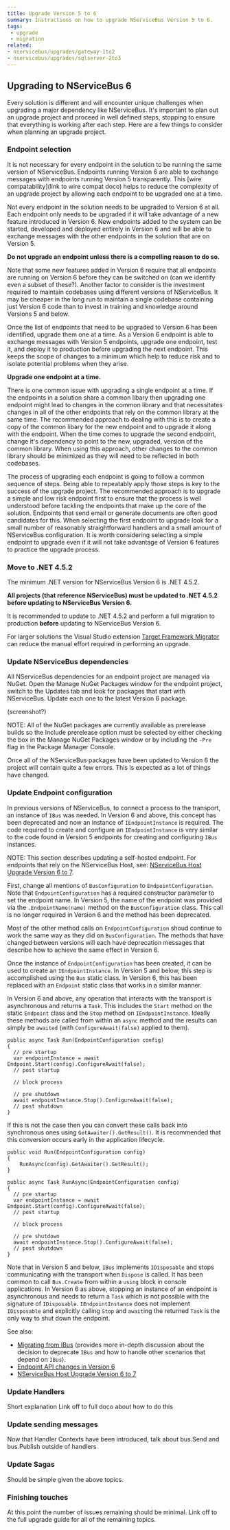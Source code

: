 ```yaml
---
title: Upgrade Version 5 to 6
summary: Instructions on how to upgrade NServiceBus Version 5 to 6.
tags:
 - upgrade
 - migration
related:
- nservicebus/upgrades/gateway-1to2
- nservicebus/upgrades/sqlserver-2to3
---
```



## Upgrading to NServiceBus 6

Every solution is different and will encounter unique challenges when upgrading a major dependency like NServiceBus. It's important to plan out an upgrade project and proceed in well defined steps, stopping to ensure that everything is working after each step. Here are a few things to consider when planning an upgrade project.

### Endpoint selection

It is not necessary for every endpoint in the solution to be running the same version of NServiceBus. Endpoints running Version 6 are able to exchange messages with endpoints running Version 5 transparently. This [wire compatability](link to wire compat doco) helps to reduce the complexity of an upgrade project by allowing each endpoint to be upgraded one at a time. 

Not every endpoint in the solution needs to be upgraded to Version 6 at all. Each endpoint only needs to be upgraded if it will take advantage of a new feature introduced in Version 6. New endpoints added to the system can be started, developed and deployed entirely in Version 6 and will be able to exchange messages with the other endpoints in the solution that are on Version 5.

**Do not upgrade an endpoint unless there is a compelling reason to do so.**

Note that some new features added in Version 6 require that all endpoints are running on Version 6 before they can be switched on (can we identify even a subset of these?). Another factor to consider is the investment required to maintain codebases using different versions of NServiceBus. It may be cheaper in the long run to maintain a single codebase containing just Version 6 code than to invest in training and knowledge around Versions 5 and below.

Once the list of endpoints that need to be upgraded to Version 6 has been identified, upgrade them one at a time. As a Version 6 endpoint is able to exchange messages with Version 5 endpoints, upgrade one endpoint, test it, and deploy it to production before upgrading the next endpoint. This keeps the scope of changes to a minimum which help to reduce risk and to isolate potential problems when they arise. 

**Upgrade one endpoint at a time.**

There is one common issue with upgrading a single endpoint at a time. If the endpoints in a solution share a common libary then upgrading one endpoint might lead to changes in the common library and that necessitates changes in all of the other endpoints that rely on the common library at the same time. The recommended approach to dealing with this is to create a copy of the common libary for the new endpoint and to upgrade it along with the endpoint. When the time comes to upgrade the second endpoint, change it's dependency to point to the new, upgraded, version of the common library. When using this approach, other changes to the common library should be minimized as they will need to be reflected in both codebases.

The process of upgrading each endpoint is going to follow a common sequence of steps. Being able to repeatably apply those steps is key to the success of the upgrade project. The recommended approach is to upgrade a simple and low risk endpoint first to ensure that the process is well understood before tackling the endpoints that make up the core of the solution. Endpoints that send email or generate documents are often good candidates for this. When selecting the first endpoint to upgrade look for a small number of reasonably straightforward handlers and a small amount of NServiceBus configuration. It is worth considering selecting a simple endpoint to upgrade even if it will not take advantage of Version 6 features to practice the upgrade process. 


### Move to .NET 4.5.2

The minimum .NET version for NServiceBus Version 6 is .NET 4.5.2.

**All projects (that reference NServiceBus) must be updated to .NET 4.5.2 before updating to NServiceBus Version 6.**

It is recommended to update to .NET 4.5.2 and perform a full migration to production **before** updating to NServiceBus Version 6.

For larger solutions the Visual Studio extension [Target Framework Migrator](https://visualstudiogallery.msdn.microsoft.com/47bded90-80d8-42af-bc35-4736fdd8cd13) can reduce the manual effort required in performing an upgrade.


### Update NServiceBus dependencies

All NServiceBus dependencies for an endpoint project are managed via NuGet. Open the Manage NuGet Packages window for the endpoint project, switch to the Updates tab and look for packages that start with NServiceBus. Update each one to the latest Version 6 package.

(screenshot?)

NOTE: All of the NuGet packages are currently available as prerelease builds so the Include prerelease option must be selected by either checking the box in the Manage NuGet Packages window or by including the `-Pre` flag in the Package Manager Console. 

Once all of the NServiceBus packages have been updated to Version 6 the project will contain quite a few errors. This is expected as a lot of things have changed.


### Update Endpoint configuration

In previous versions of NServiceBus, to connect a process to the transport, an instance of `IBus` was needed. In Version 6 and above, this concept has been deprecated and now an instance of `IEndpointInstance` is required. The code required to create and configure an `IEndpointInstance` is very similar to the code found in Version 5 endpoints for creating and configuring `IBus` instances.

NOTE: This section describes updating a self-hosted endpoint. For endpoints that rely on the NServiceBus Host, see: [NServiceBus Host Upgrade Version 6 to 7](host-6to7.md).

First, change all mentions of `BusConfiguration` to `EndpointConfiguration`. Note that `EndpointConfiguration` has a required constructor parameter to set the endpoint name. In Version 5, the name of the endpoint was provided via the `.EndpointName(name)` method on the `BusConfiguration` class. This call is no longer required in Version 6 and the method has been deprecated.

Most of the other method calls on `EndpointConfiguration` shoud continue to work the same way as they did on `BusConfiguration`. The methods that have changed between versions will each have deprecation messages that describe how to achieve the same effect in Version 6.

Once the instance of `EndpointConfiguration` has been created, it can be used to create an `IEndpointInstance`. In Version 5 and below, this step is accomplished using the `Bus` static class. In Version 6, this has been replaced with an `Endpoint` static class that works in a similar manner. 

In Version 6 and above, any operation that interacts with the transport is asynchronous and returns a `Task`. This includes the `Start` method on the static `Endpoint` class and the `Stop` method on `IEndpointInstance`. Ideally these methods are called from within an `async` method and the results can simply be `awaited` (with `ConfigureAwait(false)` applied to them).

```CSharp
public async Task Run(EndpointConfiguration config)
{
  // pre startup
  var endpointInstance = await Endpoint.Start(config).ConfigureAwait(false);
  // post startup

  // block process

  // pre shutdown
  await endpointInstance.Stop().ConfigureAwait(false);
  // post shutdown
}
```

If this is not the case then you can convert these calls back into synchronous ones using `GetAwaiter().GetResult()`. It is recommended that this conversion occurs early in the application lifecycle.

```CSharp
public void Run(EndpointConfiguration config)
{
	RunAsync(config).GetAwaiter().GetResult();
}

public async Task RunAsync(EndpointConfiguration config)
{
  // pre startup
  var endpointInstance = await Endpoint.Start(config).ConfigureAwait(false);
  // post startup

  // block process

  // pre shutdown
  await endpointInstance.Stop().ConfigureAwait(false);
  // post shutdown
}
```

Note that in Version 5 and below, `IBus` implements `IDisposable` and stops communicating with the transport when `Dispose` is called. It has been common to call `Bus.Create` from within a `using` block in console applications. In Version 6 as above, stopping an instance of an endpoint is asynchronous and needs to return a `Task` which is not possible with the signature of `IDisposable`. `IEndpointInstance` does not implement `IDisposable` and explicitly calling `Stop` and `await`ing the returned `Task` is the only way to shut down the endpoint. 

See also:
- [Migrating from IBus](moving-away-from-ibus.md) (provides more in-depth discussion about the decision to deprecate `IBus` and how to handle other scenarios that depend on `IBus`).
- [Endpoint API changes in Version 6](endpoint.md)
- [NServiceBus Host Upgrade Version 6 to 7](host-6-7.md)


### Update Handlers

Short explanation
Link off to full doco about how to do this


### Update sending messages

Now that Handler Contexts have been introduced, talk about bus.Send and bus.Publish outside of handlers


### Update Sagas

Should be simple given the above topics.


### Finishing touches

At this point the number of issues remaining should be minimal. Link off to the full upgrade guide for all of the remaining topics. 